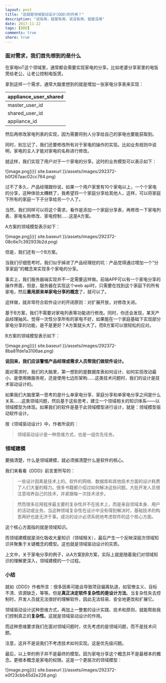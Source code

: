 ```yaml
---
layout: post
title: "这就是领域驱动设计(DDD)的作用？"
description: "说有用，就是有用，说没有用，就是没用"
date: 2017-11-22
tags: [DDD]
comments: true
share: true
---
```



### 面对需求，我们首先想到的是什么

在家电IoT这个领域里，通常都会需要实现家电的分享。比如老婆分享家里的电饭煲给老公，让老公控制电饭煲。

拿到这样一个需求，通常大脑里想到的就是增加一张家电分享表来实现：

| appliance_user_shared |
| --------------------- |
| master_user_id        |
| shared_user_id        |
| appliance_id          |

然后再修改家电列表的实现，因为需要将别人分享给自己的家电也要能获取到。

同时，别忘记了，我们还要修改所有对于家电的操作的实现。比如业务规则中说明，家电的主人才能对家电的名称进行修改。

就这样，我们实现了用户对于一个家电的分享。这时的业务模型可以表示如下：

![image.png]({{ site.baseurl }}/assets/images/292372-b0f267aac02cc764.png)


过不了多久，产品经理跟你说，如果一个用户家里有10个家电以上，一个个家电的分享，这种体验太糟糕了，我希望将一个家庭分享给其他人，这样，可以将家庭下所有的家庭一下子分享给另一个人了。

当然，我们同样可以将这个需求，看作是添加一个家庭分享表，再修改一下家电列表、家电名称修改、家电控制……这是A方案。

A方案的领域模型表示如下：

![image.png]({{ site.baseurl }}/assets/images/292372-08c6e7c392933b2d.png)


但是，我们还有一个B方案。

当我们仔细思考时，我们似乎掉进了产品经理挖的坑：产品觉得通过增加一个“分享家庭”的概念来实现多个家电的分享。

事实上，我们服务器端实现并不一定需要这样做。前端APP可以有一个家电分享的操作界面，但是，服务器在实现这个web api时，只需要在找到这个家庭下的所有家电，然后**重用原来单家电分享的概念**了，就可以了。

这样做，就非常符合软件设计的开闭原则：对扩展开放，对修改关闭。

基于B方案，我们不需要对家电列表等功能进行修改。同时，你还会发现，某天产品经理抽风，觉得一次性分享所有的家电不好，如果能在一个家庭基础下实现部分家电分享的功能，是不是更好？A方案就头大了。而B方案可以很轻松的应对。

B方案的领域模型表示如下：

![image.png]({{ site.baseurl }}/assets/images/292372-8ba81fde1a3106ae.png)

**说回来，我们应该警惕产品经理或需求人员帮我们做软件设计。**

面对需求时，我们的大脑里，第一想到的是数据库表如何设计、如何实现改动最小、是使用微服务呢，还是使用七边形架构……这类技术问题时，我们的设计是技术驱动设计的。

如果我们大脑里第一思考的是什么单家电分享、家庭分享和单家电分享之间是什么关系……这类领域问题，然后基于这些思考，建立一个领域相关的知识体系——以领域模型为体现。如果我们的软件是基于此领域模型进行设计，就是：领域模型驱动软件设计。

按《领域驱动设计》中，作者所说的：
> 领域驱动设计是一种思维方式，也是一组优先任务。


### 领域建模
要搞清楚，什么是领域建模，就必须搞清楚什么是软件的核心。

我们来看看《DDD》前言里所写的：

> 一些设计因素是技术上的。软件的网络、数据库和其他技术方面的设计耗费了人们大量的精力。很多书籍都介绍过如何解决这些问题。大批开发人员很注意培养自己的技术，并紧跟每一次技术进步。

> 然而很多应用程序最主要的复杂性并不在技术上，而是来自领域本身、用户的活动或业务。当这种领域复杂性在设计中没有得到解决时，基础技术的构思再好也是无济于事。成功的设计必须系统地考虑软件的这个核心方面。

这个核心方面指的就是领域知识。

而领域建模就是消化吸收大量知识（领域相关），最后产生一个反映深层次领域知识并聚集于关键概念的模型。这也就是领域驱动设计的实质。

上文中，关于家电分享的例子，从A方案到B方案，实际上就是随着我们对领域知识的理解更深入，领域建模的一个过程。


### 小结
就如《DDD》作者所言：很多因素可能会导致项目偏离轨道，如官僚主义、目标不清、资源缺乏，等等。但是**真正决定软件复杂性的是设计方法**。当复杂性失去控制时，开发人员就无法很好的理解软件，因此无法轻易、安全地更改和扩展它。

领域驱动设计这种思维方式，再加上一整套的设计实践、技术和原则，就能帮助我们控制真正的**复杂性**。这就是领域驱动设计的作用。

而这种思维要求我们在面对领域问题时，优先考虑的是领域问题，而不是技术问题。

注意，这并不是说我们不考虑技术如何实现。这是优先级问题。

最后，以上举的例子并不是最终的模型。因为家电分享这个概念并不是最根本的概念。更根本概念是家电的权限。这是一个更层次的领域模型：

![image.png]({{ site.baseurl }}/assets/images/292372-e0f23cbb45d2e226.png)
